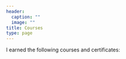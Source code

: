 ```yaml
---
header:
  caption: ""
  image: ""
title: Courses
type: page
---
```


I earned the following courses and certificates:
